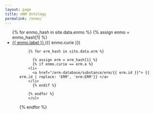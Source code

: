 ```yaml
---
layout: page
title: eNM Ontology
permalink: /enmo/
---
```

<div class="tag-cloud">
<ul>
{% for enmo_hash in site.data.enmo %}
{% assign enmo = enmo_hash[1] %}
  <li>
    <a href="{{ enmo.URI }}">
      {{ enmo.label }} </a>  ({{ enmo.curie }})
      <ul>
        
        {% for erm_hash in site.data.erm %}
        
          {% assign erm = erm_hash[1] %}
          {% if enmo.curie == erm.a %}
        <li>
          <a href="/erm-database/substance/erm/{{ erm.id }}"> {{ erm.id | replace: 'ERM', 'erm:ERM'}} </a>
        </li>
          {% endif %}
        
        {% endfor %}
        </ul>
    
  </li>
{% endfor %}
</ul>
</div>
